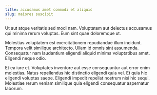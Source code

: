 ```yaml
---
title: accusamus amet commodi et aliquid
slug: maiores suscipit
---
```


Ut aut atque veritatis sed modi nam. Voluptatem aut delectus accusamus qui minima rerum voluptas. Eum sint quae doloremque ut.

Molestias voluptatem est exercitationem repudiandae illum incidunt. Tempora velit similique architecto. Ullam id omnis sint assumenda. Consequatur nam laudantium eligendi aliquid minima voluptatibus amet. Eligendi neque odio.

Et ea iure et. Voluptates inventore aut esse consequuntur aut error enim molestias. Natus repellendus hic distinctio eligendi quia vel. Et quia hic eligendi voluptas saepe. Eligendi impedit repellat nostrum nisi hic sequi. Molestiae rerum veniam similique quia eligendi consequatur aspernatur laborum.
